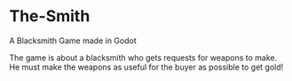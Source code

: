 # The-Smith
A Blacksmith Game made in Godot

The game is about a blacksmith who gets requests for weapons to make.
He must make the weapons as useful for the buyer as possible to get gold!
